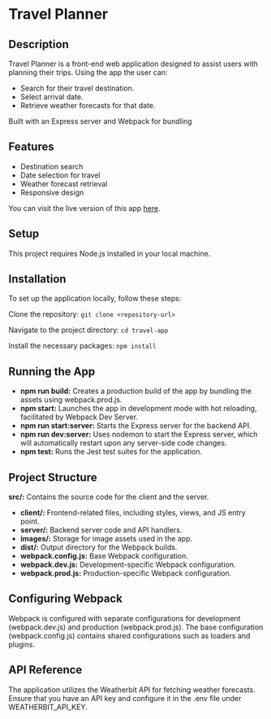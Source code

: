 # Travel Planner

## Description
Travel Planner is a front-end web application designed to assist users with planning their trips. Using the app the user can:

- Search for their travel destination.
- Select arrival date.
- Retrieve weather forecasts for that date. 

Built with an Express server and Webpack for bundling

## Features
- Destination search
- Date selection for travel
- Weather forecast retrieval
- Responsive design

You can visit the live version of this app [here](https://angelica137.github.io/travel-app/).
## Setup
This project requires Node.js installed in your local machine.

## Installation
To set up the application locally, follow these steps:

Clone the repository:
```git clone <repository-url>```

Navigate to the project directory:
```cd travel-app```

Install the necessary packages:
```npm install```

## Running the App

- **npm run build:** Creates a production build of the app by bundling the assets using webpack.prod.js.
- **npm start:** Launches the app in development mode with hot reloading, facilitated by Webpack Dev Server.
- **npm run start:server:** Starts the Express server for the backend API.
- **npm run dev:server:** Uses nodemon to start the Express server, which will automatically restart upon any server-side code changes.
- **npm test:** Runs the Jest test suites for the application.

## Project Structure
**src/:** Contains the source code for the client and the server.
- **client/:** Frontend-related files, including styles, views, and JS entry point.
- **server/:** Backend server code and API handlers.
- **images/:** Storage for image assets used in the app.
- **dist/:** Output directory for the Webpack builds.
- **webpack.config.js:** Base Webpack configuration.
- **webpack.dev.js:** Development-specific Webpack configuration.
- **webpack.prod.js:** Production-specific Webpack configuration.

## Configuring Webpack
Webpack is configured with separate configurations for development (webpack.dev.js) and production (webpack.prod.js). The base configuration (webpack.config.js) contains shared configurations such as loaders and plugins.

## API Reference
The application utilizes the Weatherbit API for fetching weather forecasts. Ensure that you have an API key and configure it in the .env file under WEATHERBIT_API_KEY.
